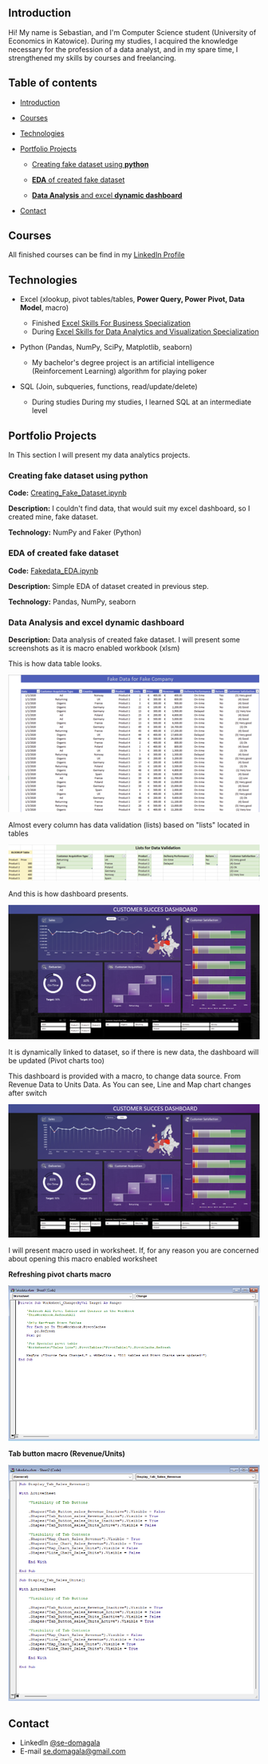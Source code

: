 ## Introduction

Hi! My name is Sebastian, and I'm Computer Science student (University of Economics in Katowice). 
During my studies, I acquired the knowledge necessary for the profession of a data analyst, and in my spare time, I strengthened my skills by courses and freelancing.

## Table of contents
- [Introduction](#introduction) 
- [Courses](#courses)
- [Technologies](#technologies)
- [Portfolio Projects](#portfolio-projects)

	- [Creating fake dataset using **python**](#creating-fake-dataset-using-python)
		
	- [**EDA** of created fake dataset](#eda-of-created-fake-dataset)
		
	- [**Data Analysis** and excel **dynamic dashboard**](#data-analysis-and-excel-dynamic-dashboard)

- [Contact](#contact)
## Courses
All finished courses can be find in my [LinkedIn Profile](https://www.linkedin.com/in/se-domagala/details/certifications/)
## Technologies
- Excel (xlookup, pivot tables/tables, **Power Query, Power Pivot, Data Model**, macro)
	- Finished [Excel Skills For Business Specialization](https://www.coursera.org/specializations/excel)
	- During [Excel Skills for Data Analytics and Visualization Specialization](https://www.coursera.org/specializations/excel-data-analytics-visualization)
	
- Python (Pandas, NumPy, SciPy, Matplotlib, seaborn)
	- My bachelor's degree project is an artificial intelligence (Reinforcement Learning) algorithm for playing poker
	
- SQL (Join, subqueries, functions, read/update/delete)
	- During studies During my studies, I learned SQL at an intermediate level

## Portfolio Projects
In This section I will present my data analytics projects.

### Creating fake dataset using python

**Code:** [Creating_Fake_Dataset.ipynb](https://github.com/maxiorex15625/Portfolio/blob/main/Creating_Fake_Dataset.ipynb)

**Description:** I couldn't find data, that would suit my excel dashboard, so I created mine, fake dataset. 

**Technology:** NumPy and Faker (Python)

### EDA of created fake dataset

**Code:** [Fakedata_EDA.ipynb](https://github.com/maxiorex15625/Portfolio/blob/main/Fakedata_EDA.ipynb)

**Description:** Simple EDA of dataset created in previous step.

**Technology:** Pandas, NumPy, seaborn
	
### Data Analysis and excel dynamic dashboard

**Description:** Data analysis of created fake dataset. I will present some screenshots as it is macro enabled workbook (xlsm)

This is how data table looks.

![](screenshots/Data_tbl.png)

 Almost every column has data validation (lists) based on "lists" located in tables

![](screenshots/xlookup_dvlists.png)

And this is how dashboard presents. 

![](screenshots/Dashboard_Revenue.png)

It is dynamically linked to dataset, so if there is new data, the dashboard will be updated (Pivot charts too)

This dashboard is provided with a macro, to change data source. From Revenue Data to Units Data. As You can see, Line and Map chart changes after switch

![](screenshots/Dashboard_Units.png)

I will present macro used in worksheet. If, for any reason you are concerned about opening this macro enabled worksheet

**Refreshing pivot charts macro** 

![](screenshots/Refresh_Macro.png)

**Tab button macro (Revenue/Units)**

![](screenshots/tab_button_macro.png)


## Contact
- LinkedIn [@se-domagala](https://www.linkedin.com/in/se-domagala/)
- E-mail [se.domagala@gmail.com](se.domagala@gmail.com)

